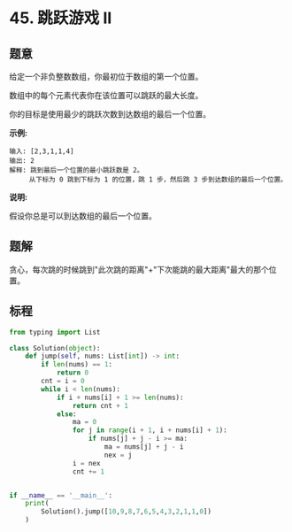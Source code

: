 # 45. 跳跃游戏 II

## 题意

给定一个非负整数数组，你最初位于数组的第一个位置。

数组中的每个元素代表你在该位置可以跳跃的最大长度。

你的目标是使用最少的跳跃次数到达数组的最后一个位置。

**示例:**

```
输入: [2,3,1,1,4]
输出: 2
解释: 跳到最后一个位置的最小跳跃数是 2。
     从下标为 0 跳到下标为 1 的位置，跳 1 步，然后跳 3 步到达数组的最后一个位置。
```

**说明:**

假设你总是可以到达数组的最后一个位置。

## 题解

贪心，每次跳的时候跳到"此次跳的距离"+"下次能跳的最大距离"最大的那个位置。

## 标程

```python
from typing import List

class Solution(object):
    def jump(self, nums: List[int]) -> int:
        if len(nums) == 1:
            return 0
        cnt = i = 0
        while i < len(nums):
            if i + nums[i] + 1 >= len(nums):
                return cnt + 1
            else:
                ma = 0
                for j in range(i + 1, i + nums[i] + 1):
                    if nums[j] + j - i >= ma:
                        ma = nums[j] + j - i
                        nex = j
                i = nex
                cnt += 1


if __name__ == '__main__':
    print(
        Solution().jump([10,9,8,7,6,5,4,3,2,1,1,0])
    )

```